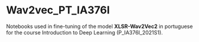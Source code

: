 # Wav2vec_PT_IA376I


Notebooks used in fine-tuning of the model **XLSR-Wav2Vec2** in portuguese for the course Introduction to Deep Learning (P_IA376I_2021S1).
